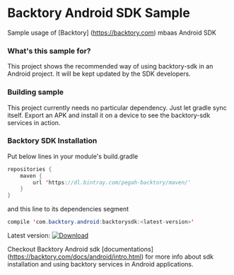 # Backtory Android SDK Sample
Sample usage of [Backtory] (https://backtory.com) mbaas Android SDK

### What's this sample for?
This project shows the recommended way of using backtory-sdk in an Android project. It will be kept updated by the
SDK developers.

### Building sample
This project currently needs no particular dependency. Just let gradle sync itself. Export an APK and install it on
a device to see the backtory-sdk services in action.

### Backtory SDK Installation
Put below lines in your module's build.gradle
```java
repositories {
    maven {
        url 'https://dl.bintray.com/pegah-backtory/maven/'
    }
}
```
and this line to its dependencies segment
```java
compile 'com.backtory.android:backtorysdk:<latest-version>'
```
Latest version: [ ![Download](https://api.bintray.com/packages/pegah-backtory/maven/backtorysdk/images/download.svg) ](https://bintray.com/pegah-backtory/maven/backtorysdk/_latestVersion)

Checkout Backtory Android sdk [documentations] (https://backtory.com/docs/android/intro.html)
for more info about sdk installation and using backtory services in Android applications.

